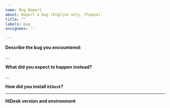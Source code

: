 ```yaml
---
name: Bug Report
about: Report a bug (English only, Please).
title: ""
labels: bug
assignees: ''

---
```


<!-- Hey there, thank you for creating an issue! -->

**Describe the bug you encountered:**

...

**What did you expect to happen instead?**

...


**How did you install `HiDesk`?**

<!-- GitHub release, build from source, Windows portable version, etc. -->

---

**HiDesk version and environment**

<!--
In order to reproduce your issue, please add some information about the environment
in which you're running HiDesk.
-->
